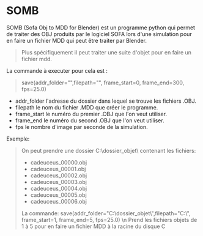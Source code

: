 # SOMB

SOMB (Sofa Obj to MDD for Blender) est un programme python qui permet de traiter des OBJ produits par le logiciel SOFA lors d'une simulation pour en faire un fichier MDD qui peut être traiter par Blender.

> Plus spécifiquement il peut traiter une suite d'objet pour en faire un fichier mdd.

La commande à executer pour cela est :
> save(addr_folder="",filepath="", frame_start=0, frame_end=300, fps=25.0)
 *  addr_folder l'adresse du dossier dans lequel se trouve les fichiers .OBJ.
 *  filepath le nom du fichier .MDD que créer le programme.
 *  frame_start le numéro du premier .OBJ que l'on veut utiliser.
 *  frame_end le numéro du second .OBJ que l'on veut utiliser.
 *  fps le nombre d'image par seconde de la simulation.
  
Exemple:
>  On peut prendre une dossier C:\\dossier_objet\ contenant les fichiers:
>  *  cadeuceus_00000.obj
>  *  cadeuceus_00001.obj
>  *  cadeuceus_00002.obj
>  *  cadeuceus_00003.obj
>  *  cadeuceus_00004.obj
>  *  cadeuceus_00005.obj
>  *  cadeuceus_00006.obj
>
> La commande:
>   save(addr_folder="C:\\dossier_objet\\",filepath="C:\\", frame_start=1, frame_end=5, fps=25.0)
>   \n Prend les fichiers objets de 1 à 5 pour en faire un fichier MDD à la racine du disque C
